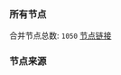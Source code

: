 ### 所有节点
合并节点总数: `1050`
[节点链接](https://raw.githubusercontent.com/rzhy1/11/master/sub/sub_merge_base64.txt)

### 节点来源
